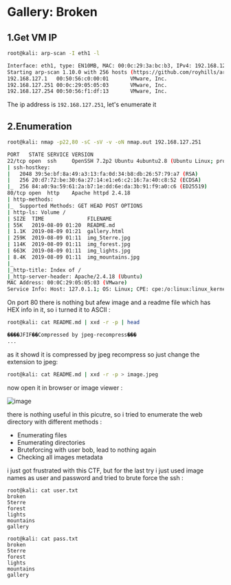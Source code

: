 # Gallery: Broken

## 1.Get VM IP

```bash
root@kali: arp-scan -I eth1 -l

Interface: eth1, type: EN10MB, MAC: 00:0c:29:3a:bc:b3, IPv4: 192.168.127.128
Starting arp-scan 1.10.0 with 256 hosts (https://github.com/royhills/arp-scan)
192.168.127.1   00:50:56:c0:00:01       VMware, Inc.
192.168.127.251 00:0c:29:05:05:03       VMware, Inc.
192.168.127.254 00:50:56:f1:df:13       VMware, Inc.
```

The ip address is `192.168.127.251`, let's enumerate it


## 2.Enumeration

```bash
root@kali: nmap -p22,80 -sC -sV -v -oN nmap.out 192.168.127.251

PORT   STATE SERVICE VERSION
22/tcp open  ssh     OpenSSH 7.2p2 Ubuntu 4ubuntu2.8 (Ubuntu Linux; protocol 2.0)
| ssh-hostkey: 
|   2048 39:5e:bf:8a:49:a3:13:fa:0d:34:b8:db:26:57:79:a7 (RSA)
|   256 20:d7:72:be:30:6a:27:14:e1:e6:c2:16:7a:40:c8:52 (ECDSA)
|_  256 84:a0:9a:59:61:2a:b7:1e:dd:6e:da:3b:91:f9:a0:c6 (ED25519)
80/tcp open  http    Apache httpd 2.4.18
| http-methods: 
|_  Supported Methods: GET HEAD POST OPTIONS
| http-ls: Volume /
| SIZE  TIME              FILENAME
| 55K   2019-08-09 01:20  README.md
| 1.1K  2019-08-09 01:21  gallery.html
| 259K  2019-08-09 01:11  img_5terre.jpg
| 114K  2019-08-09 01:11  img_forest.jpg
| 663K  2019-08-09 01:11  img_lights.jpg
| 8.4K  2019-08-09 01:11  img_mountains.jpg
|_
|_http-title: Index of /
|_http-server-header: Apache/2.4.18 (Ubuntu)
MAC Address: 00:0C:29:05:05:03 (VMware)
Service Info: Host: 127.0.1.1; OS: Linux; CPE: cpe:/o:linux:linux_kernel
```

On port 80 there is nothing but afew image and a readme file which has HEX info in it, so i turned it to ASCII :

```bash
root@kali: cat README.md | xxd -r -p | head

����JFIF��Compressed by jpeg-recompress���
...
```

as it showd it is compressed by jpeg recompress so just change the extension to jpeg:

```bash
root@kali: cat README.md | xxd -r -p > image.jpeg
```

now open it in browser or image viewer :


![image](https://github.com/Git-K3rnel/VulnHub/assets/127470407/5fa1cb46-8150-4082-affb-a51799429005)


there is nothing useful in this picutre, so i tried to enumerate the web directory with different methods :

- Enumerating files
- Enumerating directories
- Bruteforcing with user bob, lead to nothing again
- Checking all images metadata

i just got frustrated with this CTF, but for the last try i just used image names as user and password and tried to brute force the ssh :

```text
root@kali: cat user.txt
broken
5terre
forest
lights
mountains
gallery

root@kali: cat pass.txt
broken
5terre
forest
lights
mountains
gallery
```













